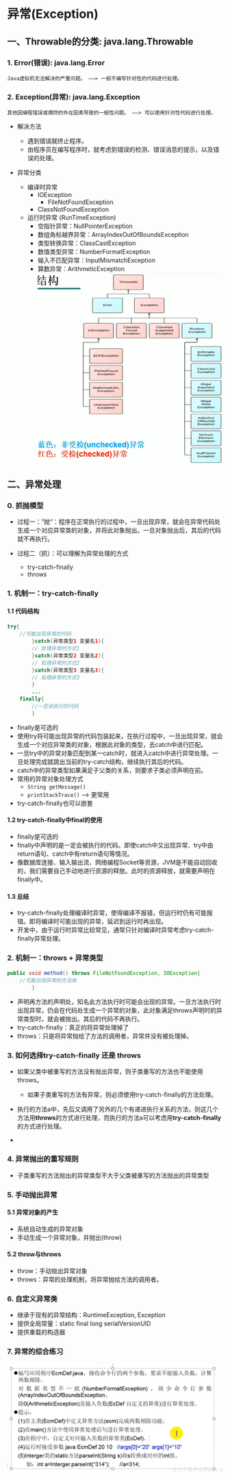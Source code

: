 # 异常(Exception)

## 一、Throwable的分类: java.lang.Throwable

### 1. Error(错误): java.lang.Error

    Java虚拟机无法解决的严重问题。 ——> 一般不编写针对性的代码进行处理。

### 2. Exception(异常): java.lang.Exception

    其他因编程错误或偶然的外在因素导致的一般性问题。 ——> 可以使用针对性代码进行处理。

* 解决方法

  * 遇到错误就终止程序。
  * 由程序员在编写程序时，就考虑到错误的检测、错误消息的提示，以及错误的处理。


* 异常分类

  * 编译时异常
    * IOException
      * FileNotFoundException
    * ClassNotFoundException
  * 运行时异常 (RunTimeException)
    * 空指针异常：NullPointerException
    * 数组角标越界异常：ArrayIndexOutOfBoundsException
    * 类型转换异常：ClassCastException
    * 数值类型异常：NumberFormatException
    * 输入不匹配异常：InputMismatchException
    * 算数异常：ArithmeticException
![img.png](img.png)

## 二、异常处理

### 0. 抓抛模型

* 过程一：”抛“：程序在正常执行的过程中，一旦出现异常，就会在异常代码处生成一个对应异常类的对象，并将此对象抛出。一旦对象抛出后，其后的代码就不再执行。

* 过程二（抓）：可以理解为异常处理的方式
  * try-catch-finally
  * throws


### 1. 机制一：try-catch-finally

#### 1.1 代码结构

```java
try{
    //可能出现异常的代码
        }catch(异常类型1 变量名1){
        // 处理异常的方式1
        }catch(异常类型2 变量名2){
        // 处理异常的方式2
        }catch(异常类型3 变量名3){
        // 处理异常的方式3
        }
        ...
    finally{
        //一定会执行的代码
        }
```

* finally是可选的
* 使用try将可能出现异常的代码包装起来，在执行过程中，一旦出现异常，就会生成一个对应异常类的对象，根据此对象的类型，去catch中进行匹配。
* 一旦try中的异常对象匹配到某一catch时，就进入catch中进行异常处理。一旦处理完成就跳出当前的try-catch结构，继续执行其后的代码。
* catch中的异常类型如果满足子父类的关系，则要求子类必须声明在前。
* 常用的异常对象处理方式
  * `String getMessage()`
  * `printStackTrace()` ——> 更常用
* try-catch-finally也可以嵌套

#### 1.2 try-catch-finally中final的使用

* finally是可选的
* finally中声明的是一定会被执行的代码。即使catch中又出现异常、try中由return语句、catch中有return语句等情况。
* 像数据库连接、输入输出流、网络编程Socket等资源，JVM是不能自动回收的，我们需要自己手动地进行资源的释放。此时的资源释放，就需要声明在finally中。

#### 1.3 总结

* try-catch-finally处理编译时异常，使得编译不报错，但运行时仍有可能报错。即将编译时可能出现的异常，延迟到运行时再出现。
* 开发中，由于运行时异常比较常见，通常只针对编译时异常考虑try-catch-finally异常处理。

### 2. 机制一：throws + 异常类型

```java
public void method() throws FileNotFoundException, IOException{
    //可能出现异常的方法体
        }
```

* 声明再方法的声明处，知名此方法执行时可能会出现的异常。一旦方法执行时出现异常，仍会在代码处生成一个异常的对象，此对象满足throws声明时的异常类型时，就会被抛出。其后的代码不再执行。
* try-catch-finally：真正的将异常处理掉了
* throws：只是将异常抛给了方法的调用者，异常并没有被处理掉。


### 3. 如何选择try-catch-finally 还是 throws

* 如果父类中被重写的方法没有抛出异常，则子类重写的方法也不能使用throws。
  * 如果子类重写的方法有异常，则必须使用try-catch-finally的方法处理。

* 执行的方法a中，先后又调用了另外的几个有递进执行关系的方法，则这几个方法用**throws**的方式进行处理，而执行的方法a可以考虑用**try-catch-finally**的方式进行处理。

*   

### 4. 异常抛出的重写规则

* 子类重写的方法抛出的异常类型不大于父类被重写的方法抛出的异常类型

### 5. 手动抛出异常

#### 5.1 异常对象的产生

* 系统自动生成的异常对象
* 手动生成一个异常对象，并抛出(throw)

#### 5.2 throw与throws

* throw：手动抛出异常对象
* throws：异常的处理机制，将异常抛给方法的调用者。

### 6. 自定义异常类

* 继承于现有的异常结构：RuntimeException, Exception
* 提供全局常量：static final long serialVersionUID
* 提供重载的构造器

### 7. 异常的综合练习

![img_1.png](img_1.png)